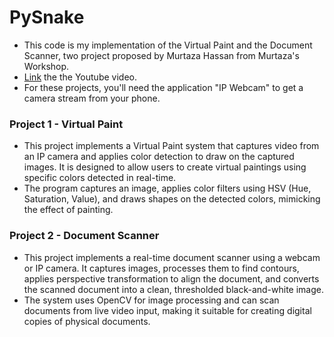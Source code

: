 # PySnake

- This code is my implementation of the Virtual Paint and the Document Scanner, two project proposed by Murtaza Hassan from Murtaza's Workshop.
- [Link](https://www.youtube.com/watch?v=WQeoO7MI0Bs) the the Youtube video.
- For these projects, you'll need the application "IP Webcam" to get a camera stream from your phone.

### Project 1 - Virtual Paint
- This project implements a Virtual Paint system that captures video from an IP camera and applies color detection to draw on the captured images. It is designed to allow users to create virtual paintings using specific colors detected in real-time.
- The program captures an image, applies color filters using HSV (Hue, Saturation, Value), and draws shapes on the detected colors, mimicking the effect of painting.

### Project 2 - Document Scanner
- This project implements a real-time document scanner using a webcam or IP camera. It captures images, processes them to find contours, applies perspective transformation to align the document, and converts the scanned document into a clean, thresholded black-and-white image.
- The system uses OpenCV for image processing and can scan documents from live video input, making it suitable for creating digital copies of physical documents.
